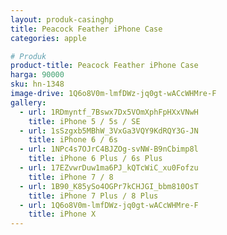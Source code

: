 ```yaml
---
layout: produk-casinghp
title: Peacock Feather iPhone Case
categories: apple

# Produk
product-title: Peacock Feather iPhone Case
harga: 90000
sku: hn-1348
image-drive: 1Q6o8V0m-lmfDWz-jq0gt-wACcWHMre-F
gallery:
  - url: 1RDmyntf_7Bswx7Dx5VOmXphFpHXxVNwH
    title: iPhone 5 / 5s / SE
  - url: 1sSzgxb5MBhW_3VxGa3VQY9KdRQY3G-JN
    title: iPhone 6 / 6s
  - url: 1NPc4s7OJrC4BJZOg-svNW-B9nCbimp8l
    title: iPhone 6 Plus / 6s Plus
  - url: 17EZvwrDuw1ma6PJ_kQTcWiC_xu0Fofzu
    title: iPhone 7 / 8
  - url: 1B90_K85ySo4OGPr7kCHJGI_bbm810OsT
    title: iPhone 7 Plus / 8 Plus
  - url: 1Q6o8V0m-lmfDWz-jq0gt-wACcWHMre-F
    title: iPhone X
---
```

